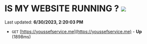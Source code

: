 # IS MY WEBSITE RUNNING ? [![](https://img.shields.io/static/v1?label=Sponsor&message=%E2%9D%A4&logo=GitHub&color=%23fe8e86)](https://github.com/sponsors/<username>)

Last updated: **6/30/2023, 2:20:03 PM**

- `GET` [https://youssefservice.me](https://youssefservice.me) - **Up** (1898ms)
